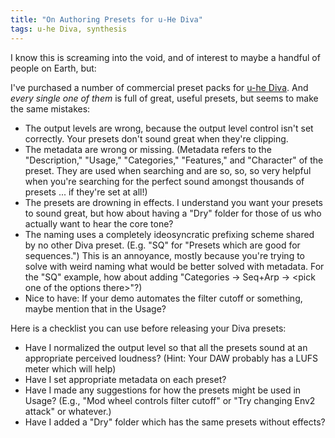 ```yaml
---
title: "On Authoring Presets for u-He Diva"
tags: u-he Diva, synthesis
---
```


I know this is screaming into the void, and of interest to maybe a handful of people on Earth, but: 

I've purchased a number of commercial preset packs for [u-he Diva](https://u-he.com/products/diva/). And 
_every single one of them_ is full of great, useful presets, but seems to make the same mistakes:

* The output levels are wrong, because the output level control isn't set correctly. Your presets don't sound great when
  they're clipping.
* The metadata are wrong or missing. (Metadata refers to the "Description," "Usage," "Categories," "Features," and "Character" of the 
  preset. They are used when searching and are so, so, so very helpful when you're searching for the perfect sound
  amongst thousands of presets ... if they're set at all!)
* The presets are drowning in effects. I understand you want your presets to sound great, but how about having a "Dry" 
  folder for those of us who actually want to hear the core tone?
* The naming uses a completely ideosyncratic prefixing scheme shared by no other Diva preset. (E.g. "SQ" for "Presets which are good for sequences.") This is an annoyance, mostly
  because you're trying to solve with weird naming what would be better solved with metadata. For the "SQ" example, how about adding "Categories -> Seq+Arp -> &lt;pick one of the options there&gt;"?)
* Nice to have: If your demo automates the filter cutoff or something, maybe mention that in the Usage?

Here is a checklist you can use before releasing your Diva presets:

* Have I normalized the output level so that all the presets sound at an appropriate perceived loudness? (Hint: Your DAW probably has a LUFS meter which will help)
* Have I set appropriate metadata on each preset?
* Have I made any suggestions for how the presets might be used in Usage? (E.g., "Mod wheel controls filter cutoff" or "Try changing Env2 attack" or whatever.)
* Have I added a "Dry" folder which has the same presets without effects?
